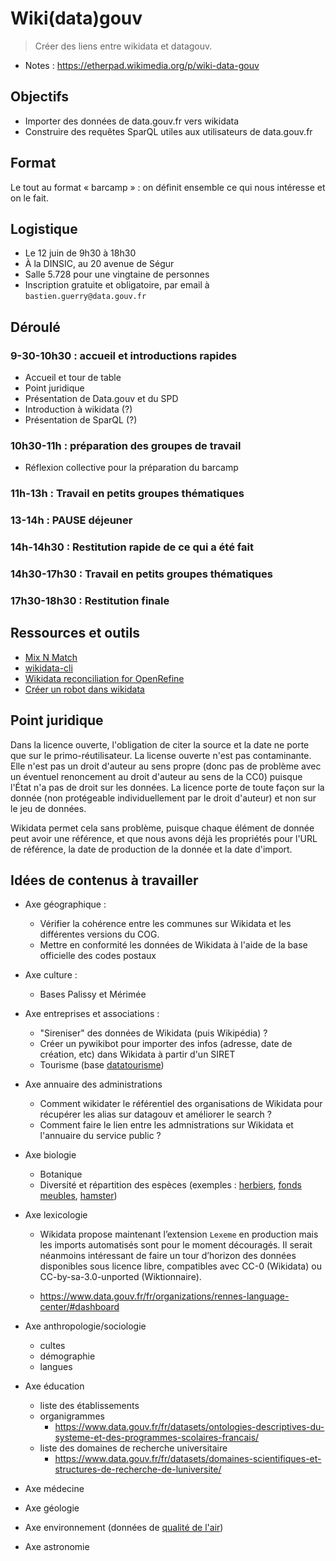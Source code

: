 # Wiki(data)gouv

> Créer des liens entre wikidata et datagouv.

- Notes : https://etherpad.wikimedia.org/p/wiki-data-gouv

## Objectifs 

- Importer des données de data.gouv.fr vers wikidata
- Construire des requêtes SparQL utiles aux utilisateurs de data.gouv.fr

## Format 

Le tout au format « barcamp » : on définit ensemble ce qui nous
intéresse et on le fait.

## Logistique

- Le 12 juin de 9h30 à 18h30
- À la DINSIC, au 20 avenue de Ségur
- Salle 5.728 pour une vingtaine de personnes
- Inscription gratuite et obligatoire, par email à `bastien.guerry@data.gouv.fr`

## Déroulé

### 9-30-10h30 : accueil et introductions rapides

- Accueil et tour de table
- Point juridique
- Présentation de Data.gouv et du SPD
- Introduction à wikidata (?)
- Présentation de SparQL (?)

### 10h30-11h : préparation des groupes de travail

- Réflexion collective pour la préparation du barcamp

### 11h-13h : Travail en petits groupes thématiques

### 13-14h : PAUSE déjeuner

### 14h-14h30 : Restitution rapide de ce qui a été fait

### 14h30-17h30 : Travail en petits groupes thématiques

### 17h30-18h30 : Restitution finale

## Ressources et outils

- [Mix N Match](https://tools.wmflabs.org/mix-n-match/#/)
- [wikidata-cli](https://github.com/maxlath/wikidata-cli)
- [Wikidata reconciliation for OpenRefine](https://tools.wmflabs.org/openrefine-wikidata)
- [Créer un robot dans wikidata](https://www.wikidata.org/wiki/Wikidata:Creating_a_bot/fr)

## Point juridique
Dans la licence ouverte, l'obligation de citer la source et la date ne porte que sur le primo-réutilisateur. La license ouverte n'est pas contaminante. Elle n'est pas un droit d'auteur au sens propre (donc pas de problème avec un éventuel renoncement au droit d'auteur au sens de la CC0) puisque l'État n'a pas de droit sur les données. La licence porte de toute façon sur la donnée (non protégeable individuellement par le droit d'auteur) et non sur le jeu de données. 

Wikidata permet cela sans problème, puisque chaque élément de donnée peut avoir une référence, et que nous avons déjà les propriétés pour l'URL de référence, la date de production de la donnée et la date d'import.

## Idées de contenus à travailler

- Axe géographique :
  - Vérifier la cohérence entre les communes sur Wikidata et les différentes versions du COG.
  - Mettre en conformité les données de Wikidata à l'aide de la base officielle des codes postaux

- Axe culture :
  - Bases Palissy et Mérimée
  
- Axe entreprises et associations : 
  - "Sireniser" des données de Wikidata (puis Wikipédia) ?
  - Créer un pywikibot pour importer des infos (adresse, date de création, etc) dans Wikidata à partir d'un SIRET
  - Tourisme (base [datatourisme](https://www.data.gouv.fr/fr/datasets/donnees-touristiques-de-la-base-datatourisme/))

- Axe annuaire des administrations
  - Comment wikidater le référentiel des organisations de Wikidata
    pour récupérer les alias sur datagouv et améliorer le search ?
  - Comment faire le lien entre les admnistrations sur Wikidata et
    l'annuaire du service public ?

- Axe biologie
  - Botanique
  - Diversité et répartition des espèces (exemples : [herbiers](https://www.data.gouv.fr/fr/datasets/les-herbiers-de-zosteres-de-la-region-bretagne-inventaire-2007-des-sites/), [fonds meubles](https://www.data.gouv.fr/fr/datasets/carte-biosedimentaire-des-fonds-meubles-des-pertuis-charentais-source-hily-c-1976-echelle-1-100-000/), [hamster](https://www.data.gouv.fr/fr/datasets/hamster-reconquete-en-alsace/))

- Axe lexicologie
  - Wikidata propose maintenant l’extension `Lexeme` en production
    mais les imports automatisés sont pour le moment découragés. Il
    serait néanmoins intéressant de faire un tour d’horizon des
    données disponibles sous licence libre, compatibles avec CC-0
    (Wikidata) ou CC-by-sa-3.0-unported (Wiktionnaire).
	
   - https://www.data.gouv.fr/fr/organizations/rennes-language-center/#dashboard
   
- Axe anthropologie/sociologie
  - cultes
  - démographie
  - langues

- Axe éducation
  - liste des établissements
  - organigrammes
    - https://www.data.gouv.fr/fr/datasets/ontologies-descriptives-du-systeme-et-des-programmes-scolaires-francais/
  - liste des domaines de recherche universitaire
    - https://www.data.gouv.fr/fr/datasets/domaines-scientifiques-et-structures-de-recherche-de-luniversite/
- Axe médecine
- Axe géologie
- Axe environnement (données de [qualité de l'air](https://www.data.gouv.fr/fr/datasets/mise-a-disposition-de-donnees-de-qualite-de-lair-sur-la-france-www-prevair-org-1/))
- Axe astronomie

